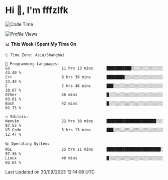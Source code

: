 # Hi 👋, I'm fffzlfk

<!--START_SECTION:waka-->
![Code Time](http://img.shields.io/badge/Code%20Time-462%20hrs%2037%20mins-blue)

![Profile Views](http://img.shields.io/badge/Profile%20Views-0-blue)

📊 **This Week I Spent My Time On** 

```text
🕑︎ Time Zone: Asia/Shanghai

💬 Programming Languages: 
Go                       11 hrs 13 mins      ███████████░░░░░░░░░░░░░░   43.40 % 
C++                      8 hrs 39 mins       ████████░░░░░░░░░░░░░░░░░   33.48 % 
C                        2 hrs 48 mins       ███░░░░░░░░░░░░░░░░░░░░░░   10.87 % 
Other                    46 mins             █░░░░░░░░░░░░░░░░░░░░░░░░   03.01 % 
Bash                     42 mins             █░░░░░░░░░░░░░░░░░░░░░░░░   02.75 % 

🔥 Editors: 
Neovim                   22 hrs 38 mins      ██████████████████████░░░   87.53 % 
VS Code                  3 hrs 13 mins       ███░░░░░░░░░░░░░░░░░░░░░░   12.47 % 

💻 Operating System: 
WSL                      25 hrs 11 mins      ████████████████████████░   97.36 % 
Linux                    40 mins             █░░░░░░░░░░░░░░░░░░░░░░░░   02.64 % 
```


 Last Updated on 30/09/2023 12:14:08 UTC
<!--END_SECTION:waka-->
